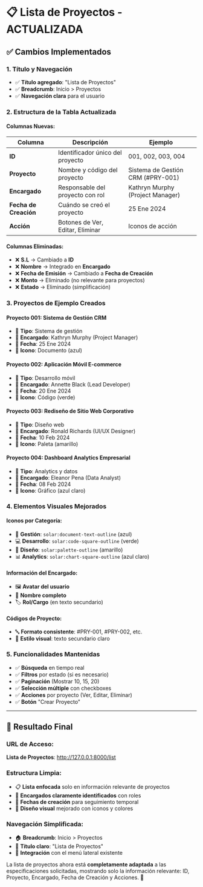 # 📋 Lista de Proyectos - ACTUALIZADA

## ✅ Cambios Implementados

### **1. Título y Navegación**
- ✅ **Título agregado**: "Lista de Proyectos"
- ✅ **Breadcrumb**: Inicio > Proyectos
- ✅ **Navegación clara** para el usuario

### **2. Estructura de la Tabla Actualizada**

#### **Columnas Nuevas:**
| Columna | Descripción | Ejemplo |
|---------|-------------|---------|
| **ID** | Identificador único del proyecto | 001, 002, 003, 004 |
| **Proyecto** | Nombre y código del proyecto | Sistema de Gestión CRM (#PRY-001) |
| **Encargado** | Responsable del proyecto con rol | Kathryn Murphy (Project Manager) |
| **Fecha de Creación** | Cuándo se creó el proyecto | 25 Ene 2024 |
| **Acción** | Botones de Ver, Editar, Eliminar | Iconos de acción |

#### **Columnas Eliminadas:**
- ❌ **S.L** → Cambiado a **ID**
- ❌ **Nombre** → Integrado en **Encargado**
- ❌ **Fecha de Emisión** → Cambiado a **Fecha de Creación**
- ❌ **Monto** → Eliminado (no relevante para proyectos)
- ❌ **Estado** → Eliminado (simplificación)

### **3. Proyectos de Ejemplo Creados**

#### **Proyecto 001: Sistema de Gestión CRM**
- 🎯 **Tipo**: Sistema de gestión
- 👤 **Encargado**: Kathryn Murphy (Project Manager)
- 📅 **Fecha**: 25 Ene 2024
- 🎨 **Icono**: Documento (azul)

#### **Proyecto 002: Aplicación Móvil E-commerce**
- 🎯 **Tipo**: Desarrollo móvil
- 👤 **Encargado**: Annette Black (Lead Developer)
- 📅 **Fecha**: 20 Ene 2024
- 🎨 **Icono**: Código (verde)

#### **Proyecto 003: Rediseño de Sitio Web Corporativo**
- 🎯 **Tipo**: Diseño web
- 👤 **Encargado**: Ronald Richards (UI/UX Designer)
- 📅 **Fecha**: 10 Feb 2024
- 🎨 **Icono**: Paleta (amarillo)

#### **Proyecto 004: Dashboard Analytics Empresarial**
- 🎯 **Tipo**: Analytics y datos
- 👤 **Encargado**: Eleanor Pena (Data Analyst)
- 📅 **Fecha**: 08 Feb 2024
- 🎨 **Icono**: Gráfico (azul claro)

### **4. Elementos Visuales Mejorados**

#### **Iconos por Categoría:**
- 📄 **Gestión**: `solar:document-text-outline` (azul)
- 💻 **Desarrollo**: `solar:code-square-outline` (verde)
- 🎨 **Diseño**: `solar:palette-outline` (amarillo)
- 📊 **Analytics**: `solar:chart-square-outline` (azul claro)

#### **Información del Encargado:**
- 🖼️ **Avatar del usuario**
- 📝 **Nombre completo**
- 🏷️ **Rol/Cargo** (en texto secundario)

#### **Códigos de Proyecto:**
- 🔤 **Formato consistente**: #PRY-001, #PRY-002, etc.
- 🎨 **Estilo visual**: texto secundario claro

### **5. Funcionalidades Mantenidas**
- ✅ **Búsqueda** en tiempo real
- ✅ **Filtros** por estado (si es necesario)
- ✅ **Paginación** (Mostrar 10, 15, 20)
- ✅ **Selección múltiple** con checkboxes
- ✅ **Acciones** por proyecto (Ver, Editar, Eliminar)
- ✅ **Botón** "Crear Proyecto"

---

## 🎯 Resultado Final

### **URL de Acceso:**
**Lista de Proyectos**: http://127.0.0.1:8000/list

### **Estructura Limpia:**
- 📋 **Lista enfocada** solo en información relevante de proyectos
- 👥 **Encargados claramente identificados** con roles
- 📅 **Fechas de creación** para seguimiento temporal
- 🎨 **Diseño visual** mejorado con iconos y colores

### **Navegación Simplificada:**
- 🏠 **Breadcrumb**: Inicio > Proyectos
- 📝 **Título claro**: "Lista de Proyectos"
- 🔗 **Integración** con el menú lateral existente

La lista de proyectos ahora está **completamente adaptada** a las especificaciones solicitadas, mostrando solo la información relevante: ID, Proyecto, Encargado, Fecha de Creación y Acciones. 🚀